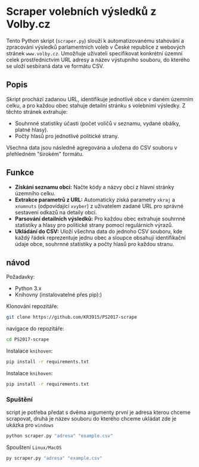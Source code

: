 # Scraper volebních výsledků z Volby.cz

Tento Python skript (`scraper.py`) slouží k automatizovanému stahování a zpracování výsledků parlamentních voleb v České republice z webových stránek `www.volby.cz`. Umožňuje uživateli specifikovat konkrétní územní celek prostřednictvím URL adresy a název výstupního souboru, do kterého se uloží sesbíraná data ve formátu CSV.

## Popis

Skript prochází zadanou URL, identifikuje jednotlivé obce v daném územním celku, a pro každou obec stahuje detailní stránku s volebními výsledky. Z těchto stránek extrahuje:
*   Souhrnné statistiky účasti (počet voličů v seznamu, vydané obálky, platné hlasy).
*   Počty hlasů pro jednotlivé politické strany.

Všechna data jsou následně agregována a uložena do CSV souboru v přehledném "širokém" formátu.

## Funkce

*   **Získání seznamu obcí:** Načte kódy a názvy obcí z hlavní stránky územního celku.
*   **Extrakce parametrů z URL:** Automaticky získá parametry `xkraj` a `xnumnuts` (odpovídající `xvyber`) z uživatelem zadané URL pro správné sestavení odkazů na detaily obcí.
*   **Parsování detailních výsledků:** Pro každou obec extrahuje souhrnné statistiky a hlasy pro politické strany pomocí regulárních výrazů.
*   **Ukládání do CSV:** Uloží všechna data do jednoho CSV souboru, kde každý řádek reprezentuje jednu obec a sloupce obsahují identifikační údaje obce, souhrnné statistiky a počty hlasů pro každou stranu.

## návod 
Požadavky:
*   Python 3.x
*   Knihovny (instalovatelné přes pip):)

Klonování repozitáře:
```bash
git clone https://github.com/KR3915/PS2017-scrape 
```
navigace do repozitáře:
```bash
cd PS2017-scrape
```
Instalace `knihoven`:
```bash
pip install -r requirements.txt
```
Instalace `knihoven`:
```bash
pip install -r requirements.txt
```
### Spuštění
script je potřeba předat s dvěma argumenty první je adresa kterou chceme scrapovat, druhá je název souboru do kterého chceme ukládat zde je ukázka pro 
`windows`
```bash
python scraper.py "adresa" "example.csv"
```
Spouštení `Linux/MacOS`
```bash
py scraper.py "adresa" "example.csv"
```
